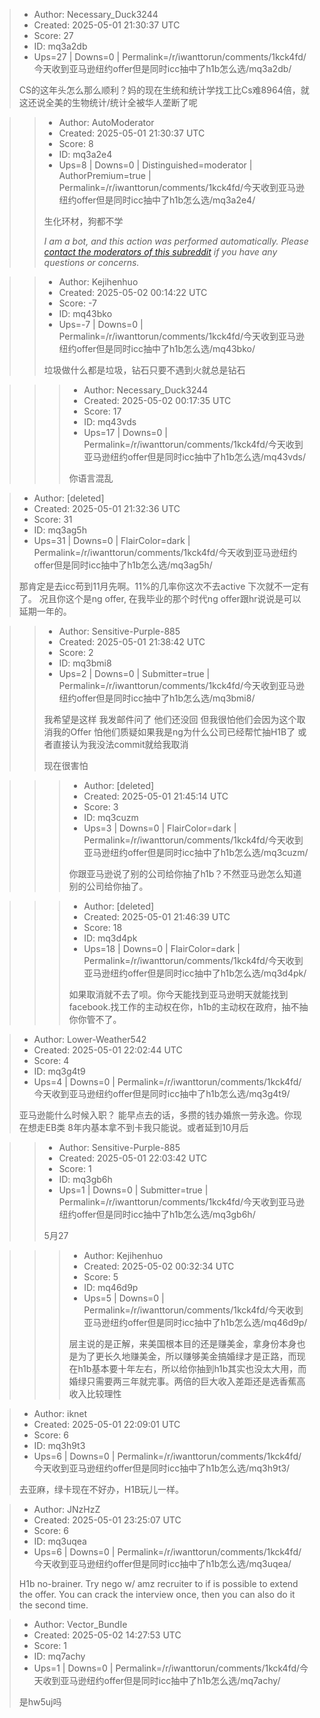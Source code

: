 > - Author: Necessary_Duck3244
> - Created: 2025-05-01 21:30:37 UTC
> - Score: 27
> - ID: mq3a2db
> - Ups=27 | Downs=0 | Permalink=/r/iwanttorun/comments/1kck4fd/今天收到亚马逊纽约offer但是同时icc抽中了h1b怎么选/mq3a2db/
>
> CS的这年头怎么那么顺利？妈的现在生统和统计学找工比Cs难8964倍，就这还说全美的生物统计/统计全被华人垄断了呢

>> - Author: AutoModerator
>> - Created: 2025-05-01 21:30:37 UTC
>> - Score: 8
>> - ID: mq3a2e4
>> - Ups=8 | Downs=0 | Distinguished=moderator | AuthorPremium=true | Permalink=/r/iwanttorun/comments/1kck4fd/今天收到亚马逊纽约offer但是同时icc抽中了h1b怎么选/mq3a2e4/
>>
>> 生化环材，狗都不学
>> 
>> *I am a bot, and this action was performed automatically. Please [contact the moderators of this subreddit](/message/compose/?to=/r/iwanttorun) if you have any questions or concerns.*

>> - Author: Kejihenhuo
>> - Created: 2025-05-02 00:14:22 UTC
>> - Score: -7
>> - ID: mq43bko
>> - Ups=-7 | Downs=0 | Permalink=/r/iwanttorun/comments/1kck4fd/今天收到亚马逊纽约offer但是同时icc抽中了h1b怎么选/mq43bko/
>>
>> 垃圾做什么都是垃圾，钻石只要不遇到火就总是钻石

>>> - Author: Necessary_Duck3244
>>> - Created: 2025-05-02 00:17:35 UTC
>>> - Score: 17
>>> - ID: mq43vds
>>> - Ups=17 | Downs=0 | Permalink=/r/iwanttorun/comments/1kck4fd/今天收到亚马逊纽约offer但是同时icc抽中了h1b怎么选/mq43vds/
>>>
>>> 你语言混乱

> - Author: [deleted]
> - Created: 2025-05-01 21:32:36 UTC
> - Score: 31
> - ID: mq3ag5h
> - Ups=31 | Downs=0 | FlairColor=dark | Permalink=/r/iwanttorun/comments/1kck4fd/今天收到亚马逊纽约offer但是同时icc抽中了h1b怎么选/mq3ag5h/
>
> 那肯定是去icc苟到11月先啊。11%的几率你这次不去active 下次就不一定有了。
> 况且你这个是ng offer, 在我毕业的那个时代ng offer跟hr说说是可以延期一年的。

>> - Author: Sensitive-Purple-885
>> - Created: 2025-05-01 21:38:42 UTC
>> - Score: 2
>> - ID: mq3bmi8
>> - Ups=2 | Downs=0 | Submitter=true | Permalink=/r/iwanttorun/comments/1kck4fd/今天收到亚马逊纽约offer但是同时icc抽中了h1b怎么选/mq3bmi8/
>>
>> 我希望是这样 我发邮件问了 他们还没回 但我很怕他们会因为这个取消我的Offer 怕他们质疑如果我是ng为什么公司已经帮忙抽H1B了 或者直接认为我没法commit就给我取消 
>> 
>> 现在很害怕

>>> - Author: [deleted]
>>> - Created: 2025-05-01 21:45:14 UTC
>>> - Score: 3
>>> - ID: mq3cuzm
>>> - Ups=3 | Downs=0 | FlairColor=dark | Permalink=/r/iwanttorun/comments/1kck4fd/今天收到亚马逊纽约offer但是同时icc抽中了h1b怎么选/mq3cuzm/
>>>
>>> 你跟亚马逊说了别的公司给你抽了h1b？不然亚马逊怎么知道别的公司给你抽了。

>>> - Author: [deleted]
>>> - Created: 2025-05-01 21:46:39 UTC
>>> - Score: 18
>>> - ID: mq3d4pk
>>> - Ups=18 | Downs=0 | FlairColor=dark | Permalink=/r/iwanttorun/comments/1kck4fd/今天收到亚马逊纽约offer但是同时icc抽中了h1b怎么选/mq3d4pk/
>>>
>>> 如果取消就不去了呗。你今天能找到亚马逊明天就能找到facebook.找工作的主动权在你，h1b的主动权在政府，抽不抽你你管不了。

> - Author: Lower-Weather542
> - Created: 2025-05-01 22:02:44 UTC
> - Score: 4
> - ID: mq3g4t9
> - Ups=4 | Downs=0 | Permalink=/r/iwanttorun/comments/1kck4fd/今天收到亚马逊纽约offer但是同时icc抽中了h1b怎么选/mq3g4t9/
>
> 亚马逊能什么时候入职？ 能早点去的话，多攒的钱办婚旅一劳永逸。你现在想走EB类 8年内基本拿不到卡我只能说。或者延到10月后

>> - Author: Sensitive-Purple-885
>> - Created: 2025-05-01 22:03:42 UTC
>> - Score: 1
>> - ID: mq3gb6h
>> - Ups=1 | Downs=0 | Submitter=true | Permalink=/r/iwanttorun/comments/1kck4fd/今天收到亚马逊纽约offer但是同时icc抽中了h1b怎么选/mq3gb6h/
>>
>> 5月27

>>> - Author: Kejihenhuo
>>> - Created: 2025-05-02 00:32:34 UTC
>>> - Score: 5
>>> - ID: mq46d9p
>>> - Ups=5 | Downs=0 | Permalink=/r/iwanttorun/comments/1kck4fd/今天收到亚马逊纽约offer但是同时icc抽中了h1b怎么选/mq46d9p/
>>>
>>> 层主说的是正解，来美国根本目的还是赚美金，拿身份本身也是为了更长久地赚美金，所以赚够美金搞婚绿才是正路，而现在h1b基本要十年左右，所以给你抽到h1b其实也没太大用，而婚绿只需要两三年就完事。两倍的巨大收入差距还是选香蕉高收入比较理性

> - Author: iknet
> - Created: 2025-05-01 22:09:01 UTC
> - Score: 6
> - ID: mq3h9t3
> - Ups=6 | Downs=0 | Permalink=/r/iwanttorun/comments/1kck4fd/今天收到亚马逊纽约offer但是同时icc抽中了h1b怎么选/mq3h9t3/
>
> 去亚麻，绿卡现在不好办，H1B玩儿一样。

> - Author: JNzHzZ
> - Created: 2025-05-01 23:25:07 UTC
> - Score: 6
> - ID: mq3uqea
> - Ups=6 | Downs=0 | Permalink=/r/iwanttorun/comments/1kck4fd/今天收到亚马逊纽约offer但是同时icc抽中了h1b怎么选/mq3uqea/
>
> H1b no-brainer. Try nego w/ amz recruiter to if is possible to extend the offer. You can crack the interview once, then you can also do it the second time.

> - Author: Vector_BundIe
> - Created: 2025-05-02 14:27:53 UTC
> - Score: 1
> - ID: mq7achy
> - Ups=1 | Downs=0 | Permalink=/r/iwanttorun/comments/1kck4fd/今天收到亚马逊纽约offer但是同时icc抽中了h1b怎么选/mq7achy/
>
> 是hw5uj吗
